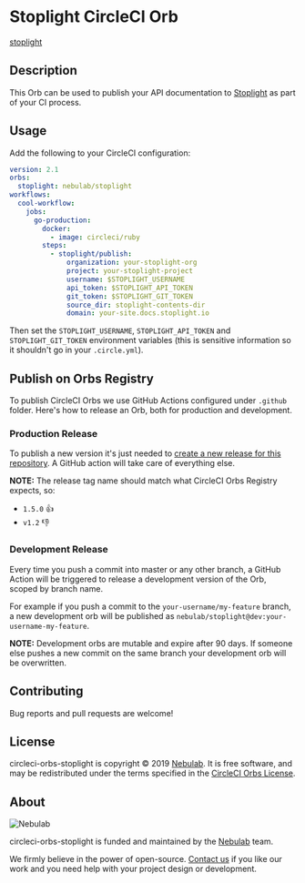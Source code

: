 # Stoplight CircleCI Orb

[stoplight](https://circleci.com/orbs/registry/orb/nebulab/stoplight)

## Description

This Orb can be used to publish your API documentation to [Stoplight](https://stoplight.io) as part
of your CI process.

## Usage

Add the following to your CircleCI configuration:

```yaml
version: 2.1
orbs:
  stoplight: nebulab/stoplight
workflows:
  cool-workflow:
    jobs:
      go-production:
        docker:
          - image: circleci/ruby
        steps:
          - stoplight/publish:  
              organization: your-stoplight-org
              project: your-stoplight-project
              username: $STOPLIGHT_USERNAME
              api_token: $STOPLIGHT_API_TOKEN
              git_token: $STOPLIGHT_GIT_TOKEN
              source_dir: stoplight-contents-dir
              domain: your-site.docs.stoplight.io
```

Then set the `STOPLIGHT_USERNAME`, `STOPLIGHT_API_TOKEN` and `STOPLIGHT_GIT_TOKEN` environment
variables (this is sensitive information so it shouldn't go in your `.circle.yml`).

## Publish on Orbs Registry

To publish CircleCI Orbs we use GitHub Actions configured under `.github` folder. Here's how to
release an Orb, both for production and development.

### Production Release

To publish a new version it's just needed to [create a new release for this repository](https://github.com/nebulab/circleci-orbs-stoplight/releases).
A GitHub action will take care of everything else.

**NOTE:** The release tag name should match what CircleCI Orbs Registry expects, so:

- `1.5.0` :thumbsup:
- `v1.2` :thumbsdown:

### Development Release

Every time you push a commit into master or any other branch, a GitHub Action will be triggered to
release a development version of the Orb, scoped by branch name.

For example if you push a commit to the `your-username/my-feature` branch, a new development orb
will be published as `nebulab/stoplight@dev:your-username-my-feature`.

**NOTE:** Development orbs are mutable and expire after 90 days. If someone else pushes a new commit
on the same branch your development orb will be overwritten.

## Contributing

Bug reports and pull requests are welcome!

## License

circleci-orbs-stoplight is copyright © 2019 [Nebulab](http://nebulab.it/). It is free software, and
may be redistributed under the terms specified in the [CircleCI Orbs License](https://circleci.com/orbs/registry/licensing).

## About

![Nebulab](http://nebulab.it/assets/images/public/logo.svg)

circleci-orbs-stoplight is funded and maintained by the [Nebulab](http://nebulab.it/) team.

We firmly believe in the power of open-source. [Contact us](http://nebulab.it/contact-us/) if you
like our work and you need help with your project design or development.
